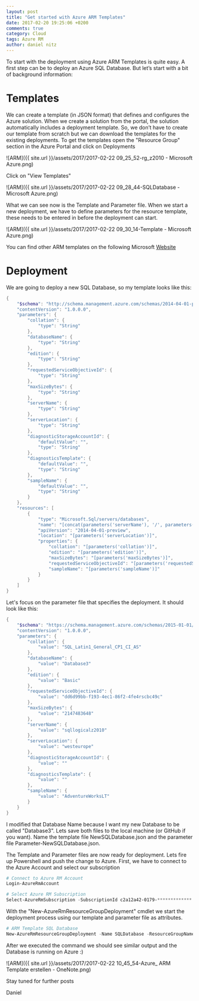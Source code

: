 ```yaml
---
layout: post
title: "Get started with Azure ARM Templates"
date: 2017-02-20 19:25:06 +0200
comments: true
category: Cloud
tags: Azure RM
author: daniel nitz
---
```


To start with the deployment using Azure ARM Templates is quite easy. A first step can be to deploy an Azure SQL Database. But let’s start with a bit of background information:

<!-- more -->

# Templates

We can create a template (in JSON format) that defines and configures the Azure solution. When we create a solution from the portal, the solution automatically includes a deployment template. So, we don’t have to create our template from scratch but we can download the templates for the existing deployments. 
To get the templates open the "Resource Group" section in the Azure Portal and click on Deployments

![ARM]({{ site.url }}/assets/2017/2017-02-22 09_25_52-rg_z2010 - Microsoft Azure.png)

Click on "View Templates"

![ARM]({{ site.url }}/assets/2017/2017-02-22 09_28_44-SQLDatabase - Microsoft Azure.png)

What we can see now is the Template and Parameter file. When we start a new deployment, we have to define parameters for the resource template, these needs to be entered in before the deployment can start. 

![ARM]({{ site.url }}/assets/2017/2017-02-22 09_30_14-Template - Microsoft Azure.png)

You can find other ARM templates on the following Microsoft [Website](https://azure.microsoft.com/en-us/resources/templates/)

# Deployment

We are going to deploy a new SQL Database, so my template looks like this:

```powershell
{
    "$schema": "http://schema.management.azure.com/schemas/2014-04-01-preview/deploymentTemplate.json#",
    "contentVersion": "1.0.0.0",
    "parameters": {
        "collation": {
            "type": "String"
        },
        "databaseName": {
            "type": "String"
        },
        "edition": {
            "type": "String"
        },
        "requestedServiceObjectiveId": {
            "type": "String"
        },
        "maxSizeBytes": {
            "type": "String"
        },
        "serverName": {
            "type": "String"
        },
        "serverLocation": {
            "type": "String"
        },
        "diagnosticStorageAccountId": {
            "defaultValue": "",
            "type": "String"
        },
        "diagnosticsTemplate": {
            "defaultValue": "",
            "type": "String"
        },
        "sampleName": {
            "defaultValue": "",
            "type": "String"
        }
    },
    "resources": [
        {
            "type": "Microsoft.Sql/servers/databases",
            "name": "[concat(parameters('serverName'), '/', parameters('databaseName'))]",
            "apiVersion": "2014-04-01-preview",
            "location": "[parameters('serverLocation')]",
            "properties": {
                "collation": "[parameters('collation')]",
                "edition": "[parameters('edition')]",
                "maxSizeBytes": "[parameters('maxSizeBytes')]",
                "requestedServiceObjectiveId": "[parameters('requestedServiceObjectiveId')]",
                "sampleName": "[parameters('sampleName')]"
            }
        }
    ]
}
```

Let's focus on the parameter file that specifies the deployment. It should look like this:

```powershell
{
    "$schema": "https://schema.management.azure.com/schemas/2015-01-01/deploymentParameters.json#",
    "contentVersion": "1.0.0.0",
    "parameters": {
        "collation": {
            "value": "SQL_Latin1_General_CP1_CI_AS"
        },
        "databaseName": {
            "value": "Database3"
        },
        "edition": {
            "value": "Basic"
        },
        "requestedServiceObjectiveId": {
            "value": "dd6d99bb-f193-4ec1-86f2-4fe4rscbc49c"
        },
        "maxSizeBytes": {
            "value": "2147483648"
        },
        "serverName": {
            "value": "sqllogicalz2010"
        },
        "serverLocation": {
            "value": "westeurope"
        },
        "diagnosticStorageAccountId": {
            "value": ""
        },
        "diagnosticsTemplate": {
            "value": ""
        },
        "sampleName": {
            "value": "AdventureWorksLT"
        }
    }
}
```

I modified that Database Name because I want my new Database to be called "Database3". Lets save both files to the local machine (or GitHub if you want). Name the template file NewSQLDatabase.json and the parameter file Parameter-NewSQLDatabase.json.

The Template and Parameter files are now ready for deployment. Lets fire up Powershell and push the change to Azure. 
First, we have to connect to the Azure Account and select our subscription

```powershell
# Connect to Azure RM Account
Login-AzureRmAccount

# Select Azure RM Subscription
Select-AzureRmSubscription -SubscriptionId c2a12a42-0179-*************
```

With the "New-AzureRmResourceGroupDeployment" cmdlet we start the deployment process using our template and parameter file as attributes.

```powershell
# ARM Template SQL Database
New-AzureRmResourceGroupDeployment -Name SQLDatabase -ResourceGroupName rg_Z2010 -TemplateFile "F:\Templates\SQL Database\NewSQLDatabase.json" -TemplateParameterFile "F:\Parameters\SQL Database\Parameter-NewSQLDatabase.json"
```

After we executed the command we should see similar output and the Database is running on Azure :)

![ARM]({{ site.url }}/assets/2017/2017-02-22 10_45_54-Azure_ ARM Template erstellen - OneNote.png)

Stay tuned for further posts

Daniel

